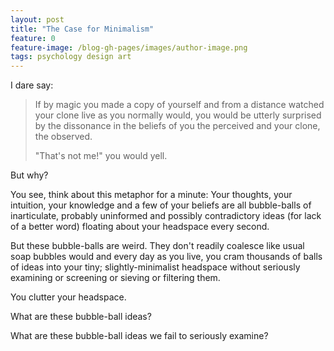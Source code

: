 ```yaml
---
layout: post
title: "The Case for Minimalism"
feature: 0
feature-image: /blog-gh-pages/images/author-image.png
tags: psychology design art
---
```


I dare say:
> If by magic you made a copy of yourself and from a distance watched your clone live as you normally would, you would be utterly surprised by the dissonance in the beliefs of you the perceived and your clone, the observed.
>
> "That's not me!" you would yell.

But why?

You see, think about this metaphor for a minute: Your thoughts, your intuition, your knowledge and a few of your beliefs are all bubble-balls of inarticulate, probably uninformed and possibly contradictory ideas (for lack of a better word) floating about your headspace every second.

But these bubble-balls are weird. They don't readily coalesce like usual soap bubbles would and every day as you live, you cram thousands of balls of ideas into your tiny; slightly-minimalist headspace without seriously examining or screening or sieving or filtering them.

You clutter your headspace.

What are these bubble-ball ideas?

What are these bubble-ball ideas we fail to seriously examine?
